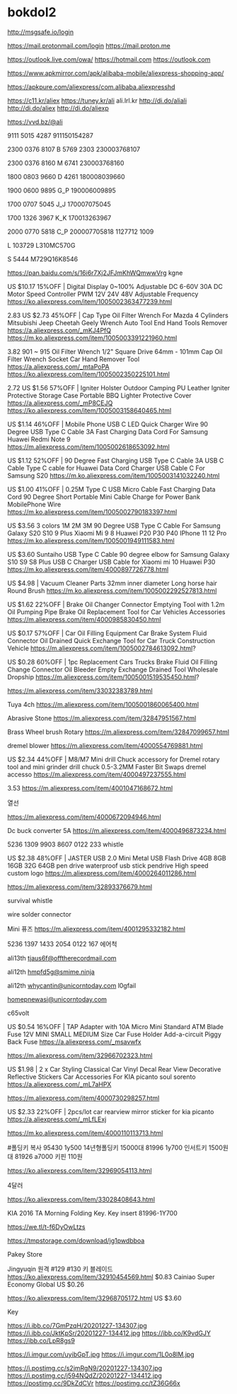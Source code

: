 # bokdol2



http://msgsafe.io/login

https://mail.protonmail.com/login
https://mail.proton.me

https://outlook.live.com/owa/
https://hotmail.com
https://outlook.com

https://www.apkmirror.com/apk/alibaba-mobile/aliexpress-shopping-app/

https://apkpure.com/aliexpress/com.alibaba.aliexpresshd







https://c11.kr/aliex
https://tuney.kr/ali
ali.lrl.kr
http://di.do/aliali
http://di.do/aliex
http://di.do/aliexp

https://vvd.bz/@ali


9111 5015 4287
911150154287

2300 0376 8107
B 5769 2303
230003768107


2300 0376 8160
M 6741
230003768160


1800 0803 9660
D 4261
180008039660

1900 0600 9895
G_P
190006009895

1700 0707 5045
J_J
170007075045

1700 1326 3967
K_K
170013263967

2000 0770 5818
C_P
200007705818
1127712
1009

L
103729
L310MC570G

S
5444
M729Q16K8546


https://pan.baidu.com/s/16i6r7Xj2JFJmKhWQmwwVrg
kgne




US $10.17  15%OFF | Digital Display 0~100% Adjustable DC 6-60V 30A DC Motor Speed Controller PWM 12V 24V 48V Adjustable Frequency
https://ko.aliexpress.com/item/1005002363477239.html



2.83
US $2.73  45%OFF | Cap Type Oil Filter Wrench For Mazda 4 Cylinders Mitsubishi Jeep Cheetah Geely Wrench Auto Tool End Hand Tools Remover
https://a.aliexpress.com/_mKJ4PfQ
https://m.ko.aliexpress.com/item/1005003391221960.html


3.82
901 ~ 915 Oil Filter Wrench 1/2" Square Drive  64mm - 101mm Cap Oil Filter Wrench Socket Car Hand Remover Tool
https://a.aliexpress.com/_mtaPoPA
https://ko.aliexpress.com/item/1005002350225101.html

2.72
US $1.56  57%OFF | Igniter Holster Outdoor Camping PU Leather Igniter Protective Storage Case Portable BBQ Lighter Protective Cover
https://a.aliexpress.com/_mP8CEJQ
https://ko.aliexpress.com/item/1005003158640465.html






US $1.14  46%OFF | Mobile Phone USB C LED Quick Charger Wire 90 Degree USB Type C Cable 3A Fast Charging Data Cord For Samsung Huawei Redmi Note 9
https://m.aliexpress.com/item/1005002618653092.html

US $1.12  52%OFF | 90 Degree Fast Charging USB Type C Cable 3A USB C Cable Type C cable for Huawei Data Cord Charger USB Cable C For Samsung S20
https://m.ko.aliexpress.com/item/1005003141032240.html


US $1.00  41%OFF | 0.25M Type C USB Micro Cable Fast Charging Data Cord 90 Degree Short Portable Mini Cable Charge for Power Bank MobilePhone Wire
https://m.ko.aliexpress.com/item/1005002790183397.html


US $3.56
3 colors 1M 2M 3M 90 Degree USB Type C Cable For Samsung Galaxy S20 S10 9 Plus Xiaomi Mi 9 8 Huawei P20 P30 P40 IPhone 11 12 Pro
https://m.ko.aliexpress.com/item/1005001949111583.html


US $3.60
Suntaiho USB Type C Cable 90 degree elbow for Samsung Galaxy S10 S9 S8 Plus USB C Charger USB Cable for Xiaomi mi 10 Huawei P30
https://m.ko.aliexpress.com/item/4000897726778.html








US $4.98 | Vacuum Cleaner Parts 32mm inner diameter Long horse hair Round Brush
https://m.ko.aliexpress.com/item/1005002292527813.html













US $1.62  22%OFF | Brake Oil Changer Connector Emptying Tool with 1.2m Oil Pumping Pipe Brake Oil Replacement Tool for Car Vehicles Accessories
https://m.aliexpress.com/item/4000985830450.html


US $0.17  57%OFF | Car Oil Filling Equipment Car Brake System Fluid Connector Oil Drained Quick Exchange Tool for Car Truck Construction Vehicle
https://m.aliexpress.com/item/1005002784613092.html?


US $0.28  60%OFF | 1pc Replacement Cars Trucks Brake Fluid Oil Filling Change  Connector Oil Bleeder Empty Exchange Drained Tool Wholesale Dropship
https://m.aliexpress.com/item/1005001519535450.html?














https://m.aliexpress.com/item/33032383789.html









Tuya 4ch
https://m.aliexpress.com/item/1005001860065400.html



Abrasive Stone 
https://m.aliexpress.com/item/32847951567.html

Brass Wheel brush Rotary 
https://m.aliexpress.com/item/32847099657.html






dremel blower
https://m.aliexpress.com/item/4000554769881.html

US $2.34  44%OFF | M8/M7  Mini drill Chuck accessory for Dremel rotary tool and mini grinder drill chuck  0.5-3.2MM Faster Bit Swaps dremel accesso
https://m.aliexpress.com/item/4000497237555.html

3.53
https://m.aliexpress.com/item/4001047168672.html


열선

https://m.aliexpress.com/item/4000672094946.html

Dc buck converter 5A
https://m.aliexpress.com/item/4000496873234.html



5236 1309 9903 8607 0122 233 whistle


US $2.38  48%OFF | JASTER USB 2.0 Mini Metal USB Flash Drive  4GB 8GB 16GB 32G 64GB pen drive waterproof usb stick pendrive High speed custom logo
https://m.aliexpress.com/item/4000264011286.html

https://m.aliexpress.com/item/32893376679.html

survival whistle

wire solder connector





Mini 퓨즈
https://m.aliexpress.com/item/4001295332182.html

5236 1397 1433 2054 0122 167 에어척






ali13th
tjaus6f@offtherecordmail.com















ali12th
hmpfd5g@smime.ninja

ali12th
whycantin@unicorntoday.com
l0gfail








homepnewasi@unicorntoday.com


c65volt




US $0.54  16%OFF | TAP Adapter with 10A Micro Mini Standard ATM Blade Fuse 12V MINI SMALL MEDIUM Size Car Fuse Holder Add-a-circuit Piggy Back Fuse
https://a.aliexpress.com/_msavwfx

https://m.aliexpress.com/item/32966702323.html



US $1.98 | 2 x Car Styling Classical Car Vinyl Decal Rear View Decorative Reflective Stickers Car Accessories For KIA picanto soul sorento
https://a.aliexpress.com/_mL7aHPX

https://m.aliexpress.com/item/4000730298257.html



US $2.33  22%OFF | 2pcs/lot car rearview mirror sticker for kia picanto
https://a.aliexpress.com/_mLfLExj

https://m.ko.aliexpress.com/item/4000110113713.html











#폴딩키 복사
95430 1y500 14년형폴딩키 15000대
81996 1y700 인서트키 1500원대
81926 a7000 키핀 110원



https://ko.aliexpress.com/item/32969054113.html

4달러

https://ko.aliexpress.com/item/33028408643.html






KIA 2016 TA Morning Folding Key. Key insert 81996-1Y700

https://we.tl/t-f6DyOwLtzs

https://tmpstorage.com/download/jg1pwdbboa



Pakey Store

Jingyuqin 원격 #129 #130 키 블레이드 
https://ko.aliexpress.com/item/32910454569.html
$0.83
Cainiao Super Economy Global US $0.26

https://ko.aliexpress.com/item/32968705172.html
US $3.60













Key


https://i.ibb.co/7GmPzqH/20201227-134307.jpg
https://i.ibb.co/JktKpSr/20201227-134412.jpg
https://ibb.co/K9vdGJY
https://ibb.co/LpR8gs9


https://i.imgur.com/uyibGpT.jpg
https://i.imgur.com/1L0o8lM.jpg


https://i.postimg.cc/s2jmRgN9/20201227-134307.jpg
https://i.postimg.cc/j594NQdZ/20201227-134412.jpg
https://postimg.cc/9DkZdCVr
https://postimg.cc/tZ36G66x
